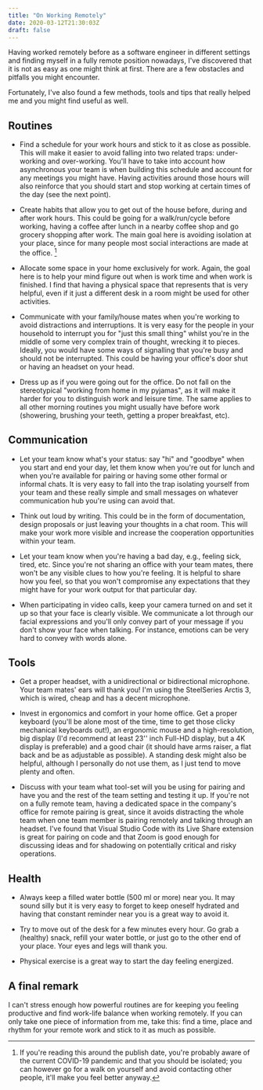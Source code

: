 ```yaml
---
title: "On Working Remotely"
date: 2020-03-12T21:30:03Z
draft: false
---
```


Having worked remotely before as a software engineer in different settings and finding myself in a fully remote position nowadays, I've discovered that it is not as easy as one might think at first. There are a few obstacles and pitfalls you might encounter.

Fortunately, I've also found a few methods, tools and tips that really helped me and you might find useful as well.

## Routines

- Find a schedule for your work hours and stick to it as close as possible. This will make it easier to avoid falling into two related traps: under-working and over-working. You'll have to take into account how asynchronous your team is when building this schedule and account for any meetings you might have. Having activities around those hours will also reinforce that you should start and stop working at certain times of the day (see the next point).

- Create habits that allow you to get out of the house before, during and after work hours. This could be going for a walk/run/cycle before working, having a coffee after lunch in a nearby coffee shop and go grocery shopping after work. The main goal here is avoiding isolation at your place, since for many people most social interactions are made at the office. [^1]

- Allocate some space in your home exclusively for work. Again, the goal here is to help your mind figure out when is work time and when work is finished. I find that having a physical space that represents that is very helpful, even if it just a different desk in a room might be used for other activities.

- Communicate with your family/house mates when you're working to avoid distractions and interruptions. It is very easy for the people in your household to interrupt you for "just this small thing" whilst you're in the middle of some very complex train of thought, wrecking it to pieces. Ideally, you would have some ways of signalling that you're busy and should not be interrupted. This could be having your office's door shut or having an headset on your head.

- Dress up as if you were going out for the office. Do not fall on the stereotypical "working from home in my pyjamas", as it will make it harder for you to distinguish work and leisure time. The same applies to all other morning routines you might usually have before work (showering, brushing your teeth, getting a proper breakfast, etc).

## Communication

- Let your team know what's your status: say "hi" and "goodbye" when you start and end your day, let them know when you're out for lunch and when you're available for pairing or having some other formal or informal chats. It is very easy to fall into the trap isolating yourself from your team and these really simple and small messages on whatever communication hub you're using can avoid that.

- Think out loud by writing. This could be in the form of documentation, design proposals or just leaving your thoughts in a chat room. This will make your work more visible and increase the cooperation opportunities within your team.

- Let your team know when you're having a bad day, e.g., feeling sick, tired, etc. Since you're not sharing an office with your team mates, there won't be any visible clues to how you're feeling. It is helpful to share how you feel, so that you won't compromise any expectations that they might have for your work output for that particular day.

- When participating in video calls, keep your camera turned on and set it up so that your face is clearly visible. We communicate a lot through our facial expressions and you'll only convey part of your message if you don't show your face when talking. For instance, emotions can be very hard to convey with words alone.

## Tools

- Get a proper headset, with a unidirectional or bidirectional microphone. Your team mates' ears will thank you! I'm using the SteelSeries Arctis 3, which is wired, cheap and has a decent microphone.

- Invest in ergonomics and comfort in your home office. Get a proper keyboard (you'll be alone most of the time, time to get those clicky mechanical keyboards out!), an ergonomic mouse and a high-resolution, big display (I'd recommend at least 23'' inch Full-HD display, but a 4K display is preferable) and a good chair (it should have arms raiser, a flat back and be as adjustable as possible). A standing desk might also be helpful, although I personally do not use them, as I just tend to move plenty and often.

- Discuss with your team what tool-set will you be using for pairing and have you and the rest of the team setting and testing it up. If you're not on a fully remote team, having a dedicated space in the company's office for remote pairing is great, since it avoids distracting the whole team when one team member is pairing remotely and talking through an headset. I've found that Visual Studio Code with its Live Share extension is great for pairing on code and that Zoom is good enough for discussing ideas and for shadowing on potentially critical and risky operations.

## Health

- Always keep a filled water bottle (500 ml or more) near you. It may sound silly but it is very easy to forget to keep oneself hydrated and having that constant reminder near you is a great way to avoid it.

- Try to move out of the desk for a few minutes every hour. Go grab a (healthy) snack, refill your water bottle, or just go to the other end of your place. Your eyes and legs will thank you.

- Physical exercise is a great way to start the day feeling energized.

## A final remark

I can't stress enough how powerful routines are for keeping you feeling productive and find work-life balance when working remotely. If you can only take one piece of information from me, take this: find a time, place and rhythm for your remote work and stick to it as much as possible.

[^1]: If you're reading this around the publish date, you're probably aware of the current COVID-19 pandemic and that you should be isolated; you can however go for a walk on yourself and avoid contacting other people, it'll make you feel better anyway.
